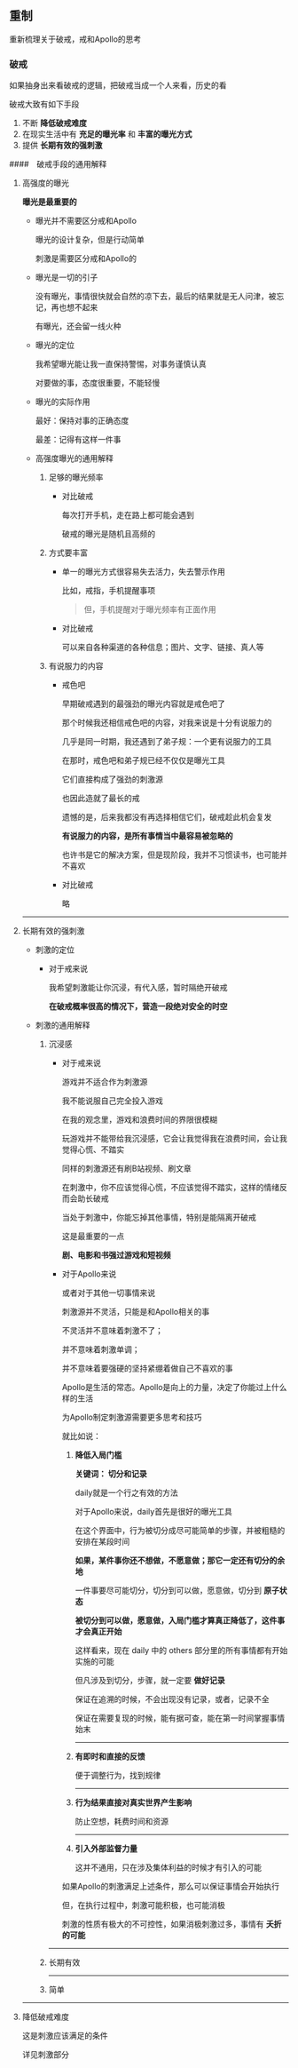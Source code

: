 ## 重制

重新梳理关于破戒，戒和Apollo的思考

### 破戒

如果抽身出来看破戒的逻辑，把破戒当成一个人来看，历史的看

破戒大致有如下手段

1. 不断 **降低破戒难度**
2. 在现实生活中有 **充足的曝光率** 和 **丰富的曝光方式**
3. 提供 **长期有效的强刺激**



####　破戒手段的通用解释

1. 高强度的曝光

   **曝光是最重要的**

   

   + 曝光并不需要区分戒和Apollo

     曝光的设计复杂，但是行动简单

     刺激是需要区分戒和Apollo的

   

   + 曝光是一切的引子

     没有曝光，事情很快就会自然的凉下去，最后的结果就是无人问津，被忘记，再也想不起来

     有曝光，还会留一线火种

     

   + 曝光的定位

     我希望曝光能让我一直保持警惕，对事务谨慎认真

     对要做的事，态度很重要，不能轻慢

   

   + 曝光的实际作用

     最好：保持对事的正确态度

     最差：记得有这样一件事

     

   + 高强度曝光的通用解释

     1. 足够的曝光频率

        + 对比破戒

          每次打开手机，走在路上都可能会遇到

          破戒的曝光是随机且高频的

     2. 方式要丰富

        + 单一的曝光方式很容易失去活力，失去警示作用

          比如，戒指，手机提醒事项

          >  但，手机提醒对于曝光频率有正面作用

        + 对比破戒

          可以来自各种渠道的各种信息；图片、文字、链接、真人等

     3. 有说服力的内容

        + 戒色吧

          早期破戒遇到的最强劲的曝光内容就是戒色吧了

          那个时候我还相信戒色吧的内容，对我来说是十分有说服力的

          几乎是同一时期，我还遇到了弟子规：一个更有说服力的工具

          在那时，戒色吧和弟子规已经不仅仅是曝光工具

          它们直接构成了强劲的刺激源

          也因此造就了最长的戒

          遗憾的是，后来我都没有再选择相信它们，破戒趁此机会复发

          

          **有说服力的内容，是所有事情当中最容易被忽略的**

          

          也许书是它的解决方案，但是现阶段，我并不习惯读书，也可能并不喜欢

          

        + 对比破戒

          略

          

   ---

2. 长期有效的强刺激

   + 刺激的定位

     + 对于戒来说

       我希望刺激能让你沉浸，有代入感，暂时隔绝开破戒

       **在破戒概率很高的情况下，营造一段绝对安全的时空**

     

   + 刺激的通用解释

     1. 沉浸感

        + 对于戒来说

          游戏并不适合作为刺激源

          我不能说服自己完全投入游戏

          在我的观念里，游戏和浪费时间的界限很模糊

          玩游戏并不能带给我沉浸感，它会让我觉得我在浪费时间，会让我觉得心慌、不踏实

          

          同样的刺激源还有刷B站视频、刷文章

          

          在刺激中，你不应该觉得心慌，不应该觉得不踏实，这样的情绪反而会助长破戒

          当处于刺激中，你能忘掉其他事情，特别是能隔离开破戒

          这是最重要的一点

          

          **剧、电影和书强过游戏和短视频**

          

        + 对于Apollo来说

          或者对于其他一切事情来说

          刺激源并不灵活，只能是和Apollo相关的事

          不灵活并不意味着刺激不了；

          并不意味着刺激单调；

          并不意味着要强硬的坚持紧绷着做自己不喜欢的事

          

          Apollo是生活的常态。Apollo是向上的力量，决定了你能过上什么样的生活

          

          为Apollo制定刺激源需要更多思考和技巧

          就比如说：

          

          1. **降低入局门槛**

             **关键词： 切分和记录**

             

             daily就是一个行之有效的方法

             对于Apollo来说，daily首先是很好的曝光工具

             在这个界面中，行为被切分成尽可能简单的步骤，并被粗糙的安排在某段时间

             

             **如果，某件事你还不想做，不愿意做；那它一定还有切分的余地**

             

             一件事要尽可能切分，切分到可以做，愿意做，切分到 **原子状态**

             

             **被切分到可以做，愿意做，入局门槛才算真正降低了，这件事才会真正开始**

             

             这样看来，现在 daily 中的 others 部分里的所有事情都有开始实施的可能

             

             但凡涉及到切分，步骤，就一定要 **做好记录**

             保证在追溯的时候，不会出现没有记录，或者，记录不全

             保证在需要复现的时候，能有据可查，能在第一时间掌握事情始末

             

             ---

          2. **有即时和直接的反馈**

             便于调整行为，找到规律

             

             ---

          3. **行为结果直接对真实世界产生影响**

             防止空想，耗费时间和资源

             

             ---

          4. **引入外部监督力量**

             这并不通用，只在涉及集体利益的时候才有引入的可能

          

          

          

          如果Apollo的刺激满足上述条件，那么可以保证事情会开始执行

          

          但，在执行过程中，刺激可能积极，也可能消极

          刺激的性质有极大的不可控性，如果消极刺激过多，事情有 **夭折的可能**

          

        ---

     2. 长期有效

        

        ---

     3. 简单

   

   

   

   

   

   ---

3. 降低破戒难度

   这是刺激应该满足的条件

   详见刺激部分














